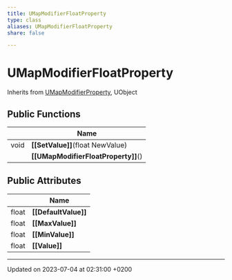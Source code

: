 ```yaml
---
title: UMapModifierFloatProperty
type: class
aliases: UMapModifierFloatProperty
share: false

---
```


# UMapModifierFloatProperty





Inherits from [UMapModifierProperty](/docs/SDK/Source/Classes/classUMapModifierProperty.md), UObject

## Public Functions

|                | Name           |
| -------------- | -------------- |
| void | **[[SetValue]]**(float NewValue) |
| | **[[UMapModifierFloatProperty]]**() |

## Public Attributes

|                | Name           |
| -------------- | -------------- |
| float | **[[DefaultValue]]**  |
| float | **[[MaxValue]]**  |
| float | **[[MinValue]]**  |
| float | **[[Value]]**  |

-------------------------------

Updated on 2023-07-04 at 02:31:00 +0200